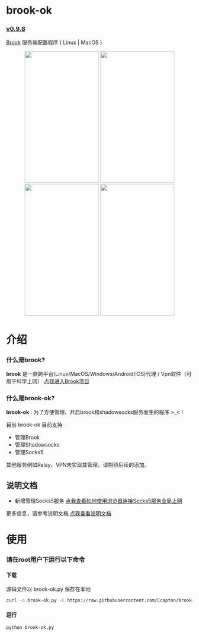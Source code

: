 # brook-ok

<!--注意！-->
<!--注意！-->
<!--这里一定要固定格式，不然脚本升级时解析版本号时可能会出错-->
<!--注意！-->
<!--注意！-->
### [v0.9.8](https://github.com/Ccapton/brook-ok/releases/download/v0.9.8/brook-ok.py)

[Brook](https://github.com/txthinking/brook) 服务端配置程序 ( Linux | MacOS )
 
<div align="center">
<img src="https://raw.githubusercontent.com/Ccapton/FileRepertory/master/files/brook_ok0.png" height="355" width="200" >
<img src="https://raw.githubusercontent.com/Ccapton/FileRepertory/master/files/brook_ok1.png" height="355" width="200" >
<img src="https://raw.githubusercontent.com/Ccapton/FileRepertory/master/files/brook_ok2.png" height="355" width="200" >
<img src="https://raw.githubusercontent.com/Ccapton/FileRepertory/master/files/brook_ok3.png" height="355" width="200" >

</div>
    
# 介绍

### 什么是brook?
**brook** 是一款跨平台(Linux/MacOS/Windows/Android/iOS)代理 / Vpn软件（可用于科学上网）
[点我进入Brook项目](https://github.com/txthinking/brook)

### 什么是brook-ok?
**brook-ok** : 为了方便管理、开启brook和shadowsocks服务而生的程序  >_< !

目前 brook-ok 目前支持

- 管理Brook
- 管理Shadowsocks
- 管理Socks5

其他服务例如Relay、VPN未实现其管理，请期待后续的添加。

## 说明文档
- 新增管理Socks5服务 [点我查看如何使用浏览器连接Socks5服务全局上网](https://github.com/Ccapton/brook-ok/wiki/%E5%A6%82%E4%BD%95%E9%80%9A%E8%BF%87Chrome%E3%80%81Chromium%E3%80%81FireFox%E7%AD%89%E6%B5%8F%E8%A7%88%E5%99%A8%E8%BF%9E%E6%8E%A5Socks5%E6%9C%8D%E5%8A%A1%E6%9D%A5%E7%A7%91%E5%AD%A6%E4%B8%8A%E7%BD%91)

更多信息，请参考说明文档,[点我查看说明文档](https://github.com/Ccapton/brook-ok/wiki/brook-ok%E8%AF%B4%E6%98%8E%E6%96%87%E6%A1%A3)


# 使用
### 请在root用户下运行以下命令
#### 下载
源码文件以 brook-ok.py 保存在本地
```bash
curl -o brook-ok.py -L https://raw.githubusercontent.com/Ccapton/brook-ok/master/brook-ok.py
```

#### 运行 
```bash
python brook-ok.py
``` 

